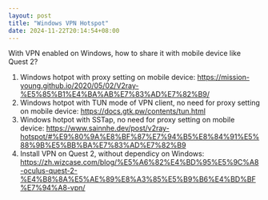 ```yaml
---
layout: post
title: "Windows VPN Hotspot"
date: 2024-11-22T20:14:54+08:00
---
```


With VPN enabled on Windows, how to share it with mobile device like Quest 2?

1. Windows hotpot with proxy setting on mobile device: https://mission-young.github.io/2020/05/02/V2ray-%E5%85%B1%E4%BA%AB%E7%83%AD%E7%82%B9/
1. Windows hotpot with TUN mode of VPN client, no need for proxy setting on mobile device: https://docs.gtk.pw/contents/tun.html
1. Windows hotpot with SSTap, no need for proxy setting on mobile device: https://www.sainnhe.dev/post/v2ray-hotspot/#%E9%80%9A%E8%BF%87%E7%94%B5%E8%84%91%E5%88%9B%E5%BB%BA%E7%83%AD%E7%82%B9
1. Install VPN on Quest 2, without dependicy on Windows: https://zh.wizcase.com/blog/%E5%A6%82%E4%BD%95%E5%9C%A8-oculus-quest-2-%E4%B8%8A%E5%AE%89%E8%A3%85%E5%B9%B6%E4%BD%BF%E7%94%A8-vpn/
